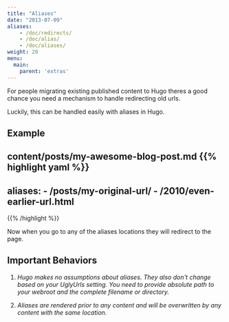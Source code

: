 ```yaml
---
title: "Aliases"
date: "2013-07-09"
aliases:
    - /doc/redirects/
    - /doc/alias/
    - /doc/aliases/
weight: 20
menu:
  main:
    parent: 'extras'
---
```


For people migrating existing published content to Hugo theres a good chance
you need a mechanism to handle redirecting old urls.

Luckily, this can be handled easily with aliases in Hugo.

## Example
**content/posts/my-awesome-blog-post.md**
{{% highlight yaml %}}
---
aliases:
    - /posts/my-original-url/
    - /2010/even-earlier-url.html
---
{{% /highlight %}}

Now when you go to any of the aliases locations they
will redirect to the page.

## Important Behaviors

1. *Hugo makes no assumptions about aliases. They also don't change based
on your UglyUrls setting. You need to provide absolute path to your webroot and the
complete filename or directory.*

2. *Aliases are rendered prior to any content and will be overwritten by
any content with the same location.*
